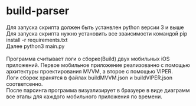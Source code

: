 # build-parser
Для запуска скрипта должен быть устанвлен python версии 3 и выше<br/>
Для запуска скрипта нужно установить все зваисимости командой pip install -r requirements.txt<br/>
Далее python3 main.py<br/>
<br/>
Программа считывает логи о сборке(Build) двух мобильных iOS приложений. Первое мобильное приложение реализованно с помощью архитектуры проектирования MVVM, а второе с помощью VIPER.<br/>
Логи сборок хранятся в файлах buildMVVM.json и buildVIPER.json соответсенно.<br/>
После парсинга программа визуализирует в бразуере в виде диаграмм все этапы для каждого мобильного приложения по времени.<br/>
